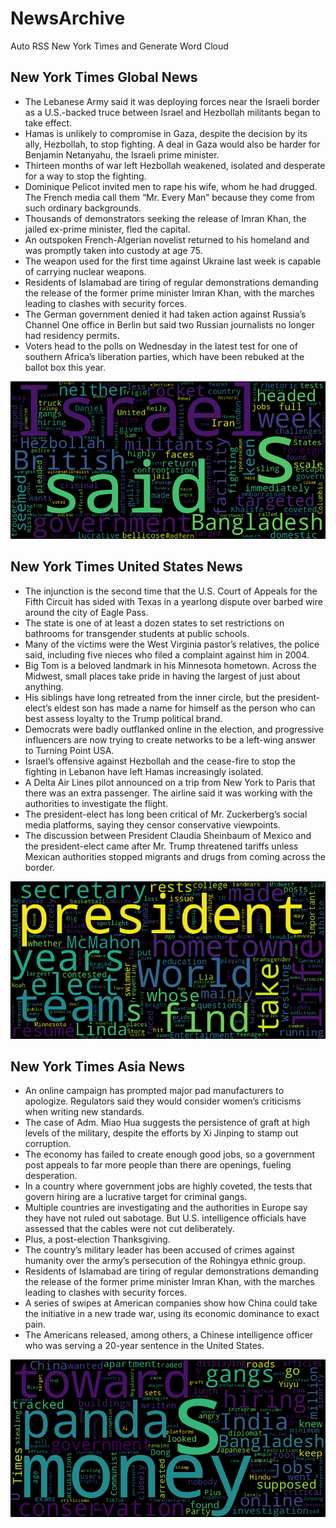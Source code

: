 # NewsArchive
Auto RSS New York Times and Generate Word Cloud

## New York Times Global News
* The Lebanese Army said it was deploying forces near the Israeli border as a U.S.-backed truce between Israel and Hezbollah militants began to take effect.
* Hamas is unlikely to compromise in Gaza, despite the decision by its ally, Hezbollah, to stop fighting. A deal in Gaza would also be harder for Benjamin Netanyahu, the Israeli prime minister.
* Thirteen months of war left Hezbollah weakened, isolated and desperate for a way to stop the fighting.
* Dominique Pelicot invited men to rape his wife, whom he had drugged. The French media call them “Mr. Every Man” because they come from such ordinary backgrounds.
* Thousands of demonstrators seeking the release of Imran Khan, the jailed ex-prime minister, fled the capital.
* An outspoken French-Algerian novelist returned to his homeland and was promptly taken into custody at age 75.
* The weapon used for the first time against Ukraine last week is capable of carrying nuclear weapons.
* Residents of Islamabad are tiring of regular demonstrations demanding the release of the former prime minister Imran Khan, with the marches leading to clashes with security forces.
* The German government denied it had taken action against Russia’s Channel One office in Berlin but said two Russian journalists no longer had residency permits.
* Voters head to the polls on Wednesday in the latest test for one of southern Africa’s liberation parties, which have been rebuked at the ballot box this year.

![Global](./global.png)
## New York Times United States News
* The injunction is the second time that the U.S. Court of Appeals for the Fifth Circuit has sided with Texas in a yearlong dispute over barbed wire around the city of Eagle Pass.
* The state is one of at least a dozen states to set restrictions on bathrooms for transgender students at public schools.
* Many of the victims were the West Virginia pastor’s relatives, the police said, including five nieces who filed a complaint against him in 2004.
* Big Tom is a beloved landmark in his Minnesota hometown. Across the Midwest, small places take pride in having the largest of just about anything.
* His siblings have long retreated from the inner circle, but the president-elect’s eldest son has made a name for himself as the person who can best assess loyalty to the Trump political brand.
* Democrats were badly outflanked online in the election, and progressive influencers are now trying to create networks to be a left-wing answer to Turning Point USA.
* Israel’s offensive against Hezbollah and the cease-fire to stop the fighting in Lebanon have left Hamas increasingly isolated.
* A Delta Air Lines pilot announced on a trip from New York to Paris that there was an extra passenger. The airline said it was working with the authorities to investigate the flight.
* The president-elect has long been critical of Mr. Zuckerberg’s social media platforms, saying they censor conservative viewpoints.
* The discussion between President Claudia Sheinbaum of Mexico and the president-elect came after Mr. Trump threatened tariffs unless Mexican authorities stopped migrants and drugs from coming across the border.

![US](./usnews.png)
## New York Times Asia News
* An online campaign has prompted major pad manufacturers to apologize. Regulators said they would consider women’s criticisms when writing new standards.
* The case of Adm. Miao Hua suggests the persistence of graft at high levels of the military, despite the efforts by Xi Jinping to stamp out corruption.
* The economy has failed to create enough good jobs, so a government post appeals to far more people than there are openings, fueling desperation.
* In a country where government jobs are highly coveted, the tests that govern hiring are a lucrative target for criminal gangs.
* Multiple countries are investigating and the authorities in Europe say they have not ruled out sabotage. But U.S. intelligence officials have assessed that the cables were not cut deliberately.
* Plus, a post-election Thanksgiving.
* The country’s military leader has been accused of crimes against humanity over the army’s persecution of the Rohingya ethnic group.
* Residents of Islamabad are tiring of regular demonstrations demanding the release of the former prime minister Imran Khan, with the marches leading to clashes with security forces.
* A series of swipes at American companies show how China could take the initiative in a new trade war, using its economic dominance to exact pain.
* The Americans released, among others, a Chinese intelligence officer who was serving a 20-year sentence in the United States.

![Asian](./asian.png)
